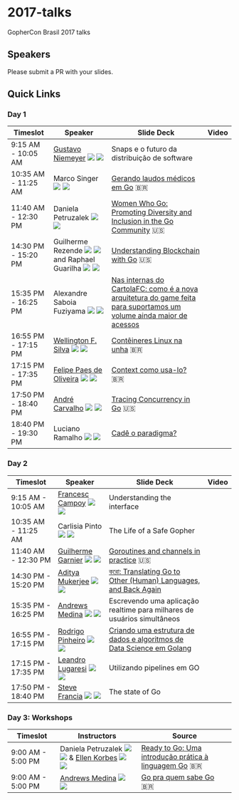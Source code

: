 # 2017-talks
GopherCon Brasil 2017 talks

## Speakers
Please submit a PR with your slides.

## Quick Links

### Day 1

| Timeslot    | Speaker     | Slide Deck | Video | 
| ----------- | ----------- | ---------- | ----- | 
| 9:15 AM - 10:05 AM | [Gustavo Niemeyer](http://niemeyer.net/) [![](https://www.codeproject.com/script/Membership/Images/octicons_github.png)](https://github.com/niemeyer) [![](https://s.gr-assets.com/assets/icons/twitter_icon-2289166aec1c47ee68cfb5716142273f.jpg)](https://twitter.com/gniemeyer) | Snaps e o futuro da distribuição de software | |
| 10:35 AM - 11:25 AM | Marco Singer [![](https://www.codeproject.com/script/Membership/Images/octicons_github.png)](https://github.com/marcosinger) [![](https://s.gr-assets.com/assets/icons/twitter_icon-2289166aec1c47ee68cfb5716142273f.jpg)](https://twitter.com/mahsinger) | [Gerando laudos médicos em Go](https://github.com/gopherconbr/2017-talks/blob/master/gerando_laudos_medicos_em_go.pdf) :brazil: | |
| 11:40 AM - 12:30 PM | Daniela Petruzalek [![](https://www.codeproject.com/script/Membership/Images/octicons_github.png)](https://github.com/danicat) [![](https://s.gr-assets.com/assets/icons/twitter_icon-2289166aec1c47ee68cfb5716142273f.jpg)](https://twitter.com/danicat83) | [Women Who Go: Promoting Diversity and Inclusion in the Go Community](https://speakerdeck.com/danicat/wwg-promoting-diversity-and-inclusion-in-the-go-community) :us: | |
| 14:30 PM - 15:20 PM | Guilherme Rezende [![](https://www.codeproject.com/script/Membership/Images/octicons_github.png)](https://github.com/guilhermebr) [![](https://s.gr-assets.com/assets/icons/twitter_icon-2289166aec1c47ee68cfb5716142273f.jpg)](https://twitter.com/gbrezende) and Raphael Guarilha [![](https://www.codeproject.com/script/Membership/Images/octicons_github.png)](https://github.com/guarilha) [![](https://s.gr-assets.com/assets/icons/twitter_icon-2289166aec1c47ee68cfb5716142273f.jpg)](https://twitter.com/guarilha) | [Understanding Blockchain with Go](https://gitpitch.com/guilhermebr/blockchain-talk) :us: | |
| 15:35 PM - 16:25 PM | Alexandre Saboia Fuziyama [![](https://www.codeproject.com/script/Membership/Images/octicons_github.png)](https://github.com/saboia) [![](https://s.gr-assets.com/assets/icons/twitter_icon-2289166aec1c47ee68cfb5716142273f.jpg)](https://twitter.com/alexandresaboia) | [Nas internas do CartolaFC: como é a nova arquitetura do game feita para suportamos um volume ainda maior de acessos](https://www.slideshare.net/AlexandreSaboiaFuziy/nas-internas-do-cartolafc-como-a-nova-arquitetura-do-game-feita-para-suportamos-um-volume-ainda-maior-de-acessos-82281613) | |
| 16:55 PM - 17:15 PM | [Wellington F. Silva](http://wfsilva.com) [![](https://www.codeproject.com/script/Membership/Images/octicons_github.png)](https://github.com/wsilva) [![](https://s.gr-assets.com/assets/icons/twitter_icon-2289166aec1c47ee68cfb5716142273f.jpg)](https://twitter.com/_wsilva) | [Contêineres Linux na unha](https://speakerdeck.com/wsilva/linux-conteineres-na-unha-gophercon-brasil-2017) :brazil: | |
| 17:15 PM - 17:35 PM | [Felipe Paes de Oliveira](https://www.felipeweb.net.br/) [![](https://www.codeproject.com/script/Membership/Images/octicons_github.png)](https://github.com/felipeweb) [![](https://s.gr-assets.com/assets/icons/twitter_icon-2289166aec1c47ee68cfb5716142273f.jpg)](https://twitter.com/_felipeweb) | [Context como usa-lo?](https://www.felipeweb.net.br/talk/context/) :brazil: | |
| 17:50 PM - 18:40 PM | [André Carvalho](https://andrestc.com/) [![](https://www.codeproject.com/script/Membership/Images/octicons_github.png)](https://github.com/andrestc) [![](https://s.gr-assets.com/assets/icons/twitter_icon-2289166aec1c47ee68cfb5716142273f.jpg)](https://twitter.com/andresantostc) | [Tracing Concurrency in Go](https://github.com/gopherconbr/2017-talks/blob/master/go-execution-tracer.pdf) :us: | |
| 18:40 PM - 19:30 PM | Luciano Ramalho [![](https://www.codeproject.com/script/Membership/Images/octicons_github.png)](https://github.com/ramalho) [![](https://s.gr-assets.com/assets/icons/twitter_icon-2289166aec1c47ee68cfb5716142273f.jpg)](https://twitter.com/ramalhoorg) | [Cadê o paradigma?](https://speakerdeck.com/ramalho/go-cade-o-paradigma) | |

### Day 2

| Timeslot    | Speaker     | Slide Deck | Video |
| ----------- | ----------- | ---------- | ----- |
| 9:15 AM - 10:05 AM | [Francesc Campoy](https://campoy.cat/) [![](https://www.codeproject.com/script/Membership/Images/octicons_github.png)](https://github.com/campoy) [![](https://s.gr-assets.com/assets/icons/twitter_icon-2289166aec1c47ee68cfb5716142273f.jpg)](https://twitter.com/francesc) | Understanding the interface | |
| 10:35 AM - 11:25 AM | Carlisia Pinto [![](https://www.codeproject.com/script/Membership/Images/octicons_github.png)](https://github.com/carlisia) [![](https://s.gr-assets.com/assets/icons/twitter_icon-2289166aec1c47ee68cfb5716142273f.jpg)](https://twitter.com/carlisia) | The Life of a Safe Gopher | |
| 11:40 AM - 12:30 PM | [Guilherme Garnier](https://blog.guilhermegarnier.com/) [![](https://www.codeproject.com/script/Membership/Images/octicons_github.png)](https://github.com/ggarnier) [![](https://s.gr-assets.com/assets/icons/twitter_icon-2289166aec1c47ee68cfb5716142273f.jpg)](https://twitter.com/gpgarnier) | [Goroutines and channels in practice](https://github.com/gopherconbr/2017-talks/blob/master/goroutines-and-channels-in-practice.pdf) :us: | |
| 14:30 PM - 15:20 PM | [Aditya Mukerjee](http://www.adityamukerjee.net/) [![](https://www.codeproject.com/script/Membership/Images/octicons_github.png)](https://github.com/chimeracoder) [![](https://s.gr-assets.com/assets/icons/twitter_icon-2289166aec1c47ee68cfb5716142273f.jpg)](https://twitter.com/chimeracoder) | [করো: Translating Go to Other (Human) Languages, and Back Again ](https://speakerdeck.com/chimeracoder/kro-translating-go-to-other-human-languages-and-back-again-gophercon-brasil)| |
| 15:35 PM - 16:25 PM | [Andrews Medina](http://www.andrewsmedina.com.br/) [![](https://www.codeproject.com/script/Membership/Images/octicons_github.png)](https://github.com/andrewsmedina) [![](https://s.gr-assets.com/assets/icons/twitter_icon-2289166aec1c47ee68cfb5716142273f.jpg)](https://twitter.com/andrewsmedina) | Escrevendo uma aplicação realtime para milhares de usuários simultâneos | |
| 16:55 PM - 17:15 PM | [Rodrigo Pinheiro](https://rpinheiroalmeida.github.io//index.html) [![](https://www.codeproject.com/script/Membership/Images/octicons_github.png)](https://github.com/rpinheiroalmeida) [![](https://s.gr-assets.com/assets/icons/twitter_icon-2289166aec1c47ee68cfb5716142273f.jpg)](https://twitter.com/_rodrigopa_) | [Criando uma estrutura de dados e algoritmos de Data Science em Golang](https://www.slideshare.net/rodrigoalmeida9216778/gopher-conbr-golang-e-data-science-oficial/1) | |
| 17:15 PM - 17:35 PM | [Leandro Lugaresi](http://www.leandrolugaresi.com.br/) [![](https://www.codeproject.com/script/Membership/Images/octicons_github.png)](https://github.com/leandro-lugaresi) [![](https://s.gr-assets.com/assets/icons/twitter_icon-2289166aec1c47ee68cfb5716142273f.jpg)](https://twitter.com/leandrolugaresi) | Utilizando pipelines em GO | |
| 17:50 PM - 18:40 PM | [Steve Francia](http://spf13.com/) [![](https://www.codeproject.com/script/Membership/Images/octicons_github.png)](https://github.com/spf13) [![](https://s.gr-assets.com/assets/icons/twitter_icon-2289166aec1c47ee68cfb5716142273f.jpg)](https://twitter.com/spf13) | The state of Go | |

### Day 3: Workshops

| Timeslot    | Instructors | Source |
| ----------- | ----------- | -------|
| 9:00 AM - 5:00 PM | Daniela Petruzalek [![](https://www.codeproject.com/script/Membership/Images/octicons_github.png)](https://github.com/danicat) [![](https://s.gr-assets.com/assets/icons/twitter_icon-2289166aec1c47ee68cfb5716142273f.jpg)](https://twitter.com/danicat83) & [Ellen Korbes](http://ellenkorbes.com/) [![](https://www.codeproject.com/script/Membership/Images/octicons_github.png)](https://github.com/ellenkorbes) [![](https://s.gr-assets.com/assets/icons/twitter_icon-2289166aec1c47ee68cfb5716142273f.jpg)](https://twitter.com/ellenkorbes) | [Ready to Go: Uma introdução prática à linguagem Go](https://github.com/ellenkorbes/ready-to-go) :brazil: |
| 9:00 AM - 5:00 PM | [Andrews Medina](http://www.andrewsmedina.com.br/) [![](https://www.codeproject.com/script/Membership/Images/octicons_github.png)](https://github.com/andrewsmedina) [![](https://s.gr-assets.com/assets/icons/twitter_icon-2289166aec1c47ee68cfb5716142273f.jpg)](https://twitter.com/andrewsmedina) | [Go pra quem sabe Go](https://github.com/andrewsmedina/go-para-quem-sabe-go) :brazil: |
